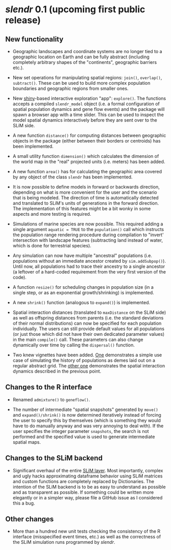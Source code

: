 # *slendr* 0.1 (upcoming first public release)

## New functionality

- Geographic landscapes and coordinate systems are no longer tied to a geographic location on Earth and can be fully abstract (including completely arbitrary shapes of the "continents", geographic barriers etc.).

- New set operations for manipulating spatial regions: `join()`, `overlap()`, `subtract()`. These can be used to build more complex population boundaries and geographic regions from smaller ones.

- New [shiny](http://shiny.rstudio.com)-based interactive exploration "app": `explore()`. The functions accepts a compiled `slendr_model` object (i.e. a formal configuration of spatial population dynamics and gene flow events) and the package will spawn a browser app with a time slider. This can be used to inspect the model spatial dynamics interactively before they are sent over to the SLiM side.

-  A new function `distance()` for computing distances between geographic objects in the package (either between their borders or centroids) has been implemented.

- A small utility function `dimension()` which calculates the dimension of the world map in the "real" projected units (i.e. meters) has been added.

- A new function `area()` has for calculating the geographic area covered by any object of the class `slendr` has been implemented.

- It is now possible to define models in forward or backwards direction, depending on what is more convenient for the user and the scenario that is being modeled. The direction of time is automatically detected and translated to SLiM's units of generations in the forward direction. The implementation of this features might be a bit wonky in some aspects and more testing is required.

- Simulations of marine species are now possible. This required adding a single argument `aquatic = TRUE` to the `population()` call which instructs the population range rendering procedure during compilation to "invert' intersection with landscape features (subtracting land instead of water, which is done for terrestrial species).

- Any simulation can now have multiple "ancestral" populations (i.e. populations without an immediate ancestor created by `sim.addSubpop()`). Until now, all populations had to trace their ancestry to a single ancestor (a leftover of a hard-coded requirement from the very first version of the code).

- A function `resize()` for scheduling changes in population size (in a single step, or as an exponential growth/shrinking) is implemented.

- A new `shrink()` function (analogous to `expand()`) is implemented.

- Spatial interaction distances (translated to `maxDistance` on the SLiM side) as well as offspring distances from parents (i.e. the standard deviations of their normal distributions) can now be specified for each population individually. The users can still provide default values for all populations (or just those which did not have their own dedicated parameter values) in the main `compile()` call. These parameters can also change dynamically over time by calling the `dispersal()` function.

- Two knew vignettes have been added. [One](../articles/grid_example.html) demonstrates a simple use case of simulating the history of populations as demes laid out on a regular abstract grid. The [other one](../articles/spatial_interactions.html) demonstrates the spatial interaction dynamics described in the previous point.

## Changes to the R interface

- Renamed `admixture()` to `geneflow()`.

- The number of intermediate "spatial snapshots" generated by `move()` and `expand()/shrink()` is now determined iteratively instead of forcing the user to specify this by themselves (which is something they would have to do manually anyway and was very annoying to deal with). If the user specifies the integer parameter `snapshots`, the search is not performed and the specified value is used to generate intermediate spatial maps.

## Changes to the SLiM backend

- Significant overhaul of the entire [SLiM layer](https://github.com/bodkan/slendr/blob/main/inst/extdata/backend.slim). Most importantly, complex and ugly hacks approximating dataframe behavior using SLiM matrices and custom functions are completely replaced by Dictionaries. The intention of the SLiM backend is to be as easy to understand as possible and as transparent as possible. If something could be written more elegantly or in a simpler way, please file a GitHub issue as I considered this a bug.

## Other changes

- More than a hundred new unit tests checking the consistency of the R interface (misspecified event times, etc.) as well as the correctness of the SLiM simulation runs programmed by *slendr*.
